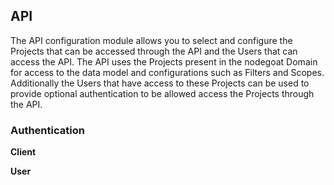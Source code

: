 ## API

The API configuration module allows you to select and configure the Projects that can be accessed through the API and the Users that can access the API. The API uses the Projects present in the nodegoat Domain for access to the data model and configurations such as Filters and Scopes. Additionally the Users that have access to these Projects can be used to provide optional authentication to be allowed access the Projects through the API.

### Authentication

**Client**

**User**
